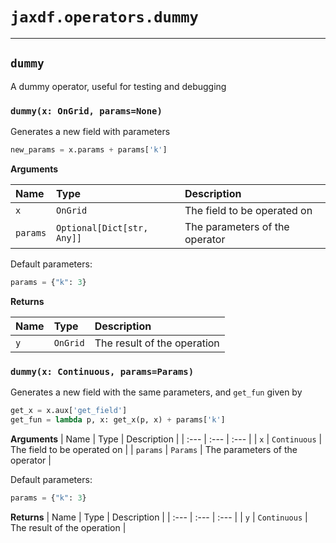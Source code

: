# `jaxdf.operators.dummy`

---

## `dummy`

A dummy operator, useful for testing and debugging

### `dummy(x: OnGrid, params=None)`

Generates a new field with parameters 

```python
new_params = x.params + params['k']
```

**Arguments**

| Name | Type | Description |
| :--- | :--- | :--- |
| `x` | `OnGrid` | The field to be operated on |
| `params` | `Optional[Dict[str, Any]]` | The parameters of the operator |

Default parameters:
```python
params = {"k": 3}
```

**Returns**

| Name | Type | Description |
| :--- | :--- | :--- |
| `y` | `OnGrid` | The result of the operation |

### `dummy(x: Continuous, params=Params)`

Generates a new field with the same parameters, and `get_fun` given by
```python
get_x = x.aux['get_field']
get_fun = lambda p, x: get_x(p, x) + params['k']
```

**Arguments**
| Name | Type | Description |
| :--- | :--- | :--- |
| `x` | `Continuous` | The field to be operated on |
| `params` | `Params` | The parameters of the operator |

Default parameters:
```python
params = {"k": 3}
```

**Returns**
| Name | Type | Description |
| :--- | :--- | :--- |
| `y` | `Continuous` | The result of the operation |
